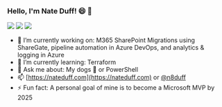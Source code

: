### Hello, I'm Nate Duff! 😄 👋

![](https://img.shields.io/badge/%F0%9F%93%A6%20%20devops-engineer-green)
![](https://img.shields.io/badge/%F0%9F%93%A6%20%20m365-expert-yellow)
![](https://img.shields.io/badge/%F0%9F%93%A6%20%20azure-specialist-blue)

- 🔭 I’m currently working on: M365 SharePoint Migrations using ShareGate, pipeline automation in Azure DevOps, and analytics & logging in Azure
- 🌱 I’m currently learning: Terraform
- 💬 Ask me about: My dogs 🐶 or PowerShell
- 📫 [https://nateduff.com](https://nateduff.com) or [@n8duff](https://twitter.com/n8duff)
- ⚡ Fun fact: A personal goal of mine is to become a Microsoft MVP by 2025
